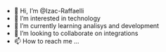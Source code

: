 - 👋 Hi, I’m @Izac-Raffaelli
- 👀 I’m interested in technology
- 🌱 I’m currently learning analisys and development
- 💞️ I’m looking to collaborate on integrations 
- 📫 How to reach me ...

<!---
Izac-Raffaelli/Izac-Raffaelli is a ✨ special ✨ repository because its `README.md` (this file) appears on your GitHub profile.
You can click the Preview link to take a look at your changes.
--->
